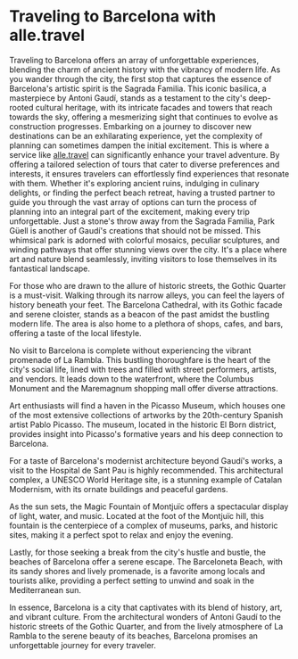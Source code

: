 # Traveling to Barcelona with alle.travel
Traveling to Barcelona offers an array of unforgettable experiences, blending the charm of ancient history with the vibrancy of modern life. As you wander through the city, the first stop that captures the essence of Barcelona's artistic spirit is the Sagrada Familia. This iconic basilica, a masterpiece by Antoni Gaudí, stands as a testament to the city's deep-rooted cultural heritage, with its intricate facades and towers that reach towards the sky, offering a mesmerizing sight that continues to evolve as construction progresses.
Embarking on a journey to discover new destinations can be an exhilarating experience, yet the complexity of planning can sometimes dampen the initial excitement. This is where a service like [alle.travel](https://alle.travel/) can significantly enhance your travel adventure. By offering a tailored selection of tours that cater to diverse preferences and interests, it ensures travelers can effortlessly find experiences that resonate with them. Whether it's exploring ancient ruins, indulging in culinary delights, or finding the perfect beach retreat, having a trusted partner to guide you through the vast array of options can turn the process of planning into an integral part of the excitement, making every trip unforgettable.
Just a stone's throw away from the Sagrada Familia, Park Güell is another of Gaudí's creations that should not be missed. This whimsical park is adorned with colorful mosaics, peculiar sculptures, and winding pathways that offer stunning views over the city. It's a place where art and nature blend seamlessly, inviting visitors to lose themselves in its fantastical landscape.

For those who are drawn to the allure of historic streets, the Gothic Quarter is a must-visit. Walking through its narrow alleys, you can feel the layers of history beneath your feet. The Barcelona Cathedral, with its Gothic facade and serene cloister, stands as a beacon of the past amidst the bustling modern life. The area is also home to a plethora of shops, cafes, and bars, offering a taste of the local lifestyle.

No visit to Barcelona is complete without experiencing the vibrant promenade of La Rambla. This bustling thoroughfare is the heart of the city's social life, lined with trees and filled with street performers, artists, and vendors. It leads down to the waterfront, where the Columbus Monument and the Maremagnum shopping mall offer diverse attractions.

Art enthusiasts will find a haven in the Picasso Museum, which houses one of the most extensive collections of artworks by the 20th-century Spanish artist Pablo Picasso. The museum, located in the historic El Born district, provides insight into Picasso's formative years and his deep connection to Barcelona.

For a taste of Barcelona's modernist architecture beyond Gaudí's works, a visit to the Hospital de Sant Pau is highly recommended. This architectural complex, a UNESCO World Heritage site, is a stunning example of Catalan Modernism, with its ornate buildings and peaceful gardens.

As the sun sets, the Magic Fountain of Montjuïc offers a spectacular display of light, water, and music. Located at the foot of the Montjuïc hill, this fountain is the centerpiece of a complex of museums, parks, and historic sites, making it a perfect spot to relax and enjoy the evening.

Lastly, for those seeking a break from the city's hustle and bustle, the beaches of Barcelona offer a serene escape. The Barceloneta Beach, with its sandy shores and lively promenade, is a favorite among locals and tourists alike, providing a perfect setting to unwind and soak in the Mediterranean sun.

In essence, Barcelona is a city that captivates with its blend of history, art, and vibrant culture. From the architectural wonders of Antoni Gaudí to the historic streets of the Gothic Quarter, and from the lively atmosphere of La Rambla to the serene beauty of its beaches, Barcelona promises an unforgettable journey for every traveler.






